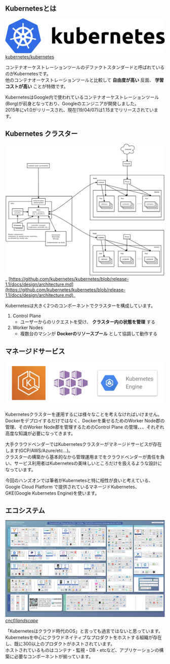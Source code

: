 ## Kubernetesとは
![kubernetes](imgs/k8s-logo.png)
[kubernetes/kubernetes](https://github.com/kubernetes/kubernetes)

コンテナオーケストレーションツールのデファクトスタンダードと呼ばれているのがKubernetesです。  
他のコンテナオーケストレーションツールと比較して **自由度が高い** 反面、 **学習コストが高い** ことが特徴です。

KubernetesはGoogle内で使われているコンテナオーケストレーションツール(Borg)が前身となっており、Googleのエンジニアが開発しました。   
2015年にv1.0がリリースされ、現在(19/04/07)は1.15までリリースされています。  

## Kubernetes クラスター
![architecture](imgs/k8s-architecture.png)  
_ [https://github.com/kubernetes/kubernetes/blob/release-1.1/docs/design/architecture.md](https://github.com/kubernetes/kubernetes/blob/release-1.1/docs/design/architecture.md)_

Kubernetesは大きく2つのコンポーネントでクラスターを構成しています。

1. Control Plane
    - ユーザーからのリクエストを受け、 **クラスター内の状態を管理** する
2. Worker Nodes
    - 複数台のマシンが **Dockerのリソースプール** として協調して動作する

## マネージドサービス
![managed](imgs/k8s-managed-services.png)

Kubernetesクラスターを運用するには様々なことを考えなければいけません。  
Dockerをデプロイするだけではなく、Dockerを乗せるためのWorker Node郡の管理、そのWorker Node郡を管理するためのControl Plane の管理、、、それぞれ高度な知識が必要になってきます。  

大手クラウドベンダーではKubernetesクラスターがマネージドサービスが存在します(GCP/AWS/Azure/etc...)。  
クラスターの構築から基本的なから管理運用までをクラウドベンダーが責任を負い、サービス利用者はKubernetesの美味しいところだけを扱えるような設計になっています。

今回のハンズオンでは筆者がKubernetesと特に相性が良いと考えている、Google Cloud Platform で提供されているマネージドKubernetes、GKE(Google Kubernetes Engine)を使います。

## エコシステム
![cncf](imgs/cncf.png)  
_[cncf/landscape](https://github.com/cncf/landscape)_

「Kubernetesはクラウド時代のOS」と言っても過言ではないと思っています。  
Kubernetesを中心にクラウドネイティブなプロダクトをホストする組織が存在し、既に300以上のプロダクトがホストされています。  
ホストされているものはコンテナ・監視・DB・etcなど、アプリケーションの構築に必要なコンポーネントが揃っています。


